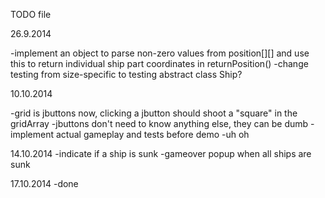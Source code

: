 TODO file

26.9.2014

-implement an object to parse non-zero values from position[][] and use this to return individual ship part coordinates in returnPosition()
-change testing from size-specific to testing abstract class Ship?

10.10.2014

-grid is jbuttons now, clicking a jbutton should shoot a "square" in the gridArray
-jbuttons don't need to know anything else, they can be dumb
-implement actual gameplay and tests before demo
-uh oh

14.10.2014
-indicate if a ship is sunk
-gameover popup when all ships are sunk

17.10.2014
-done